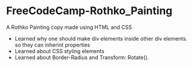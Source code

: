 # FreeCodeCamp-Rothko_Painting
A Rothko Painting copy made using HTML and CSS

 - Learned why one should make div elements inside other div elements. so they can inherint properties
 - Learned about CSS styling elements
 - Learned about Border-Radius and Transform: Rotate(). 
